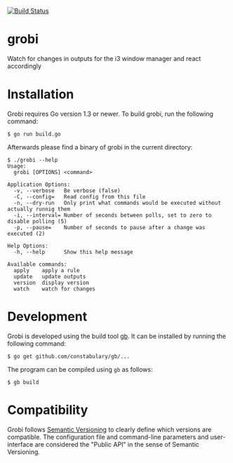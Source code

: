 [![Build Status](https://travis-ci.org/fd0/grobi.svg?branch=master)](https://travis-ci.org/fd0/grobi)

# grobi

Watch for changes in outputs for the i3 window manager and react accordingly

# Installation

Grobi requires Go version 1.3 or newer. To build grobi, run the following command:

```shell
$ go run build.go
```

Afterwards please find a binary of grobi in the current directory:
```
$ ./grobi --help
Usage:
  grobi [OPTIONS] <command>

Application Options:
  -v, --verbose   Be verbose (false)
  -C, --config=   Read config from this file
  -n, --dry-run   Only print what commands would be executed without actually runnig them
  -i, --interval= Number of seconds between polls, set to zero to disable polling (5)
  -p, --pause=    Number of seconds to pause after a change was executed (2)

Help Options:
  -h, --help      Show this help message

Available commands:
  apply    apply a rule
  update   update outputs
  version  display version
  watch    watch for changes
```

# Development

Grobi is developed using the build tool [gb](https://getgb.io). It can be installed by running the following command:

```shell
$ go get github.com/constabulary/gb/...
```

The program can be compiled using `gb` as follows:

```shell
$ gb build
```

# Compatibility

Grobi follows [Semantic Versioning](http://semver.org) to clearly define which
versions are compatible. The configuration file and command-line parameters and
user-interface are considered the "Public API" in the sense of Semantic
Versioning.
